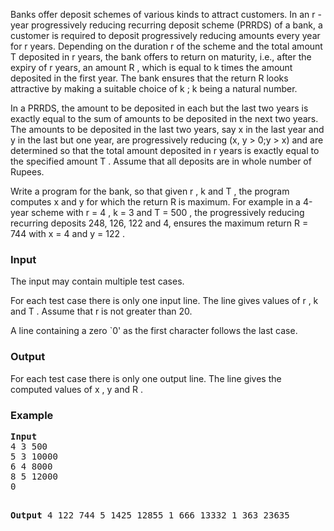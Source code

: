 <p>Banks offer deposit schemes of various kinds to attract customers. In an r -year progressively reducing recurring deposit scheme (PRRDS) of a bank, a customer is required to deposit progressively reducing amounts every year for r  years. Depending on the duration r  of the scheme and the total amount T  deposited in r  years, the bank offers to return on maturity, i.e., after the expiry of r  years, an amount R , which is equal to k  times the amount deposited in the first year. The bank ensures that the return R  looks attractive by making a suitable choice of k ; k  being a natural number.
</p>
<p>
In a PRRDS, the amount to be deposited in each but the last two years is exactly equal to the sum of amounts to be deposited in the next two years. The amounts to be deposited in the last two years, say x in the last year and y in the last but one year, are progressively reducing (x, y &gt; 0;y &gt; x) and are determined so that the total amount deposited in r years is exactly equal to the specified amount T . Assume that all deposits are in whole number of Rupees.
</p>
<p>
Write a program for the bank, so that given r , k and T , the program computes x and y for which the return R is maximum. For example in a 4-year scheme with r = 4 , k = 3 and T = 500 , the progressively reducing recurring deposits 248, 126, 122 and 4, ensures the maximum return R = 744 with x = 4 and y = 122 .
</p>
<h3>Input</h3>
<p>The input may contain multiple test cases.</p>
<p>For each test case there is only one input line. The line gives values of r , k and T . Assume that r is not greater than 20.</p>
<p>A line containing a zero `0' as the first character follows the last case.</p>

<h3>Output</h3>
<p>For each test case there is only one output line. The line gives the computed values of x , y and R .</p>

<h3>Example</h3>
<pre><b>Input</b>
4 3 500 
5 3 10000 
6 4 8000 
8 5 12000 
0

<b>Output</b>
4 122 744 
5 1425 12855 
1 666 13332 
1 363 23635
</pre>